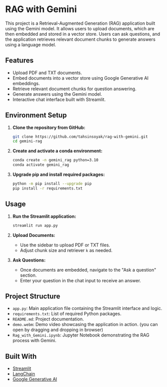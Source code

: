 
# RAG with Gemini

This project is a Retrieval-Augmented Generation (RAG) application built using the Gemini model. It allows users to upload documents, which are then embedded and stored in a vector store. Users can ask questions, and the application retrieves relevant document chunks to generate answers using a language model.

## Features

- Upload PDF and TXT documents.
- Embed documents into a vector store using Google Generative AI embeddings.
- Retrieve relevant document chunks for question answering.
- Generate answers using the Gemini model.
- Interactive chat interface built with Streamlit.

## Environment Setup

1. **Clone the repository from GitHub:**

   ```bash
   git clone https://github.com/tahsinsoyak/rag-with-gemini.git
   cd gemini-rag
   ```

2. **Create and activate a conda environment:**

   ```bash
   conda create -n gemini_rag python=3.10
   conda activate gemini_rag
   ```

3. **Upgrade pip and install required packages:**

   ```bash
   python -m pip install --upgrade pip
   pip install -r requirements.txt
   ```

## Usage

1. **Run the Streamlit application:**

   ```bash
   streamlit run app.py
   ```

2. **Upload Documents:**

   - Use the sidebar to upload PDF or TXT files.
   - Adjust chunk size and retriever `k` as needed.

3. **Ask Questions:**

   - Once documents are embedded, navigate to the "Ask a question" section.
   - Enter your question in the chat input to receive an answer.

## Project Structure

- `app.py`: Main application file containing the Streamlit interface and logic.
- `requirements.txt`: List of required Python packages.
- `README.md`: Project documentation.
- `demo.webm`: Demo video showcasing the application in action. (you can open by dragging and dropping in browser)
- `Rag_with_Gemini.ipynb`: Jupyter Notebook demonstrating the RAG process with Gemini.

## Built With

- [Streamlit](https://streamlit.io/)
- [LangChain](https://langchain.com/)
- [Google Generative AI](https://ai.google/tools/)
